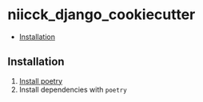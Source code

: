 # niicck_django_cookiecutter

- [Installation](#installation)

## Installation

1. [Install poetry](https://python-poetry.org/docs/)
2. Install dependencies with `poetry`
